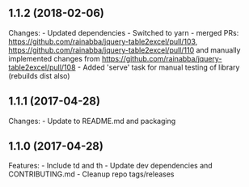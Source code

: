 ## 1.1.2 (2018-02-06)

Changes:
	- Updated dependencies
    - Switched to yarn
    - merged PRs: https://github.com/rainabba/jquery-table2excel/pull/103,
         https://github.com/rainabba/jquery-table2excel/pull/110 and manually
         implemented changes from https://github.com/rainabba/jquery-table2excel/pull/108
    - Added 'serve' task for manual testing of library (rebuilds dist also)

## 1.1.1 (2017-04-28)

Changes:
	- Update to README.md and packaging

## 1.1.0 (2017-04-28)

Features:
	- Include td and th
	- Update dev dependencies and CONTRIBUTING.md
	- Cleanup repo tags/releases

